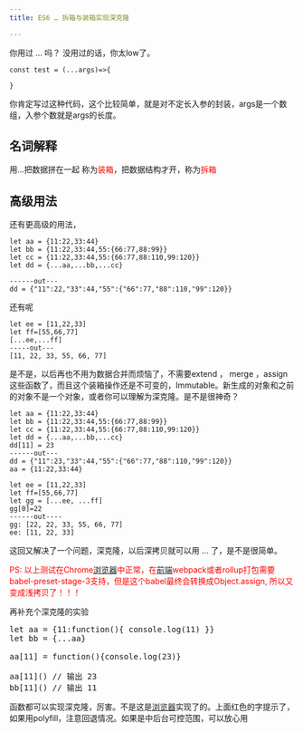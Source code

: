 ```yaml
---
title: ES6 … 拆箱与装箱实现深克隆

---
```

你用过 &#8230; 吗？ 没用过的话，你太low了。

<pre class="pure-highlightjs"><code class="">const test = (...args)=&gt;{

}
</code></pre>

你肯定写过这种代码，这个比较简单，就是对不定长入参的封装，args是一个数组，入参个数就是args的长度。

## 名词解释

用&#8230;把数据拼在一起 称为<span style="color: #ff0000;">装箱</span>，把数据结构才开，称为<span style="color: #ff0000;">拆箱</span>

## 高级用法

还有更高级的用法，

<pre class="pure-highlightjs"><code class="">let aa = {11:22,33:44}
let bb = {11:22,33:44,55:{66:77,88:99}}
let cc = {11:22,33:44,55:{66:77,88:110,99:120}}
let dd = {...aa,...bb,...cc}

------out---
dd = {"11":22,"33":44,"55":{"66":77,"88":110,"99":120}}
</code></pre>

还有呢

<pre class="pure-highlightjs"><code class="">let ee = [11,22,33]
let ff=[55,66,77]
[...ee,...ff]
-----out---
[11, 22, 33, 55, 66, 77]
</code></pre>

是不是，以后再也不用为数据合并而烦恼了，不需要extend ， merge ，assign这些函数了，而且这个装箱操作还是不可变的，Immutable。新生成的对象和之前的对象不是一个对象，或者你可以理解为深克隆。是不是很神奇？

<pre class="pure-highlightjs"><code class="">let aa = {11:22,33:44}
let bb = {11:22,33:44,55:{66:77,88:99}}
let cc = {11:22,33:44,55:{66:77,88:110,99:120}}
let dd = {...aa,...bb,...cc}
dd[11] = 23
------out---
dd = {"11":23,"33":44,"55":{"66":77,"88":110,"99":120}}
aa = {11:22,33:44}
</code></pre>

<pre class="pure-highlightjs"><code class="">let ee = [11,22,33]
let ff=[55,66,77]
let gg = [...ee, ...ff]
gg[0]=22
------out----
gg: [22, 22, 33, 55, 66, 77]
ee: [11, 22, 33]
</code></pre>

这回又解决了一个问题，深克隆，以后深拷贝就可以用 &#8230; 了，是不是很简单。

<span style="color: #ff0000;">PS: 以上测试在Chrome[浏览器](https://www.w3cdoc.com)中正常，在[前端](https://www.w3cdoc.com)webpack或者rollup打包需要babel-preset-stage-3支持，但是这个babel最终会转换成Object.assign, 所以又变成浅拷贝了！！！</span>

再补充个深克隆的实验

<pre class="EnlighterJSRAW" data-enlighter-language="null">let aa = {11:function(){ console.log(11) }}
let bb = {...aa}

aa[11] = function(){console.log(23)}

aa[11]() // 输出 23
bb[11]() // 输出 11</pre>

函数都可以实现深克隆，厉害。不是这是[浏览器](https://www.w3cdoc.com)实现了的。上面红色的字提示了，如果用polyfill，注意回退情况。如果是中后台可控范围，可以放心用
